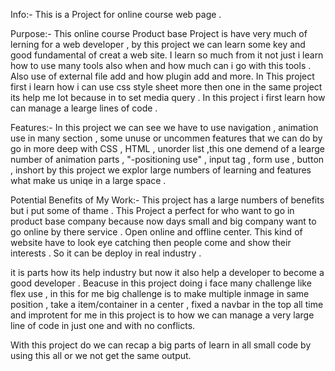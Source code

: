 Info:- This is a Project for online course web page . 

 Purpose:- This online course Product base Project is have very much of lerning for a web developer , by this project we can learn some key and good fundamental of creat a web site. I learn so much from it not just i learn how to use many tools also when and how much can i go with this tools . Also use of external file add and how plugin add and more. In This project  first i learn how i can use css style sheet more then one in the same project its help me lot because in to set media query . In this project i first learn how can manage a learge lines of code .

 Features:- In this project we can see we have to use navigation , animation use in many section , some unuse or uncommen features that we can do by go in more deep with CSS , HTML ,  unorder list ,this one demend of a learge number of animation parts , "-positioning use" , input tag , form use , button , inshort by this project we explor large numbers of learning and features what make us uniqe in a large space .

 Potential Benefits of My Work:- This project has a large numbers of benefits but i put some of thame . This Project a perfect for who want to go in product base company because now days small and big company want to go online by there service . Open online and offline center.  This kind of website have to look eye catching then people come and show their interests . So it can be deploy in real industry . 

 it is parts how its help industry but now it also help a developer to become a good developer . Beacuse in this project doing i face many challenge like flex use , in this for me big challenge is to make multiple inmage in same position , take a item/container in a center , fixed a navbar in the top all time  and improtent for me in this project is to how we can manage a very large line of code in just one and with no conflicts.

 With this project do we can recap a big parts of learn in all small code by using this all or we not get the same output.